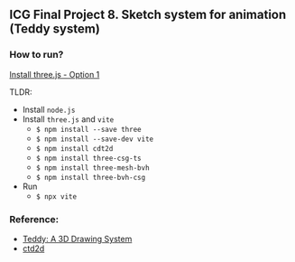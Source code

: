 ## ICG Final Project 8. Sketch system for animation (Teddy system)
### How to run?
[Install three.js - Option 1](https://threejs.org/manual/#en/installation)

TLDR:
- Install `node.js`
- Install `three.js` and `vite`
    - `$ npm install --save three`
    - `$ npm install --save-dev vite`
    - `$ npm install cdt2d`
    - `$ npm install three-csg-ts`
    - `$ npm install three-mesh-bvh`
    - `$ npm install three-bvh-csg`
- Run
    - `$ npx vite`


### Reference:
- [Teddy: A 3D Drawing System ](https://www-ui.is.s.u-tokyo.ac.jp/~takeo/research/teddy/teddy.htm)
- [ctd2d](https://github.com/mikolalysenko/cdt2d)
